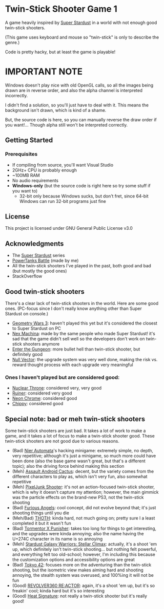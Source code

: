 # Twin-Stick Shooter Game 1

A game heavily inspired by [Super Stardust](https://en.wikipedia.org/wiki/Super_Stardust_HD) in a world with not enough good twin-stick shooters.

(This game uses keyboard and mouse so "twin-stick" is only to describe the genre.)

Code is pretty hacky, but at least the game is playable!

# IMPORTANT NOTE

Windows doesn't play nice with old OpenGL calls, so all the images being drawn are in reverse order, and also the alpha channel is interpreted incorrectly.

I didn't find a solution, so you'll just have to deal with it. This means the background isn't drawn, which is kind of a shame.

But, the source code is here, so you can manually reverse the draw order if you want!... Though alpha still won't be interpreted correctly.

## Getting Started

### Prerequisites

* If compiling from source, you'll want Visual Studio
* 2GHz+ CPU is probably enough
* ~100MB RAM
* No audio requirements
* **Windows-only** (but the source code is right here so try some stuff if you want to)
    * 32-bit only because Windows sucks, but don't fret, since 64-bit Windows can run 32-bit programs just fine

## License

This project is licensed under GNU General Public License v3.0

## Acknowledgments

* The [Super Stardust](https://en.wikipedia.org/wiki/Super_Stardust_HD) series
* [PowerTanks Battle](https://github.com/tanksdude/tanks-game) (made by me)
* All the twin-stick shooters I've played in the past, both good and bad (but mostly the good ones)
* StackOverflow

## Good twin-stick shooters

There's a clear lack of twin-stick shooters in the world. Here are some good ones. (PC-focus since I don't really know anything other than Super Stardust on console.)

* [Geometry Wars 3](https://en.wikipedia.org/wiki/Geometry_Wars_3:_Dimensions): haven't played this yet but it's considered the closest to Super Stardust on PC
* [Nex Machina](https://en.wikipedia.org/wiki/Nex_Machina): made by the same people who made Super Stardust! it's sad that the game didn't sell well so the developers don't work on twin-stick shooters anymore
* [Enter the Gungeon](https://en.wikipedia.org/wiki/Enter_the_Gungeon): more bullet hell than twin-stick shooter, but definitely good
* [Null Vector](https://store.steampowered.com/app/608110/Null_Vector/): the upgrade system was very well done, making the risk vs. reward thought process with each upgrade very meaningful

### Ones I haven't played but are considered good:

* [Nuclear Throne](https://en.wikipedia.org/wiki/Nuclear_Throne): considered very, very good
* [Ruiner](https://en.wikipedia.org/wiki/Ruiner_\(video_game\)): considered very good
* [Neon Chrome](https://en.wikipedia.org/wiki/Neon_Chrome): considered good
* [Chippy](https://store.steampowered.com/app/602700/Chippy/): considered good

## Special note: bad or meh twin-stick shooters

Some twin-stick shooters are just bad. It takes a lot of work to make a game, and it takes a lot of focus to make a twin-stick shooter good. These twin-stick shooters are not good due to various reasons.

* (Bad) [Nier Automata](https://en.wikipedia.org/wiki/Nier:_Automata)'s hacking minigame: extremely simple, no depth, very repetitive; although it's just a minigame, so much more could have been done (also the base game wasn't great, but that's a different topic); also the driving force behind making this section
* (Meh) [Assault Android Cactus](https://en.wikipedia.org/wiki/Assault_Android_Cactus): decent, but the variety comes from the different characters to play as, which isn't very fun, also somewhat repetitive
* (Meh) [PixelJunk Shooter](https://en.wikipedia.org/wiki/PixelJunk_Shooter): it's not an action-focused twin-stick shooter, which is why it doesn't capture my attention; however, the main gimmick was the particle effects on the brand-new PS3, not the twin-stick shooting
* (Bad) [Furious Angels](https://store.steampowered.com/app/551450/Furious_Angels/): cool concept, did not evolve beyond that; it's just shooting things until you die
* (Meh/Bad) [THOTH](https://en.wikipedia.org/wiki/Thoth_\(video_game\)): kinda hard, not much going on; pretty sure I a least completed it but it wasn't fun
* (Bad) [Tormentor X Punisher](https://store.steampowered.com/app/500670/TormentorPunisher/): takes too long for things to get interesting, and the upgrades were kinda annoying; also the name having the U+274C character in its name is so annoying
* (Meh) [Stardust Galaxy Warriors: Stellar Climax](https://en.wikipedia.org/wiki/Dreamloop_Games#Games): actually, it's a shoot 'em up, which definitely isn't twin-stick shooting... but nothing felt powerful, and everything felt too old-school; however, I'm including this because the customization options and accessibility options are great
* (Bad) [Tokyo 42](https://en.wikipedia.org/wiki/Tokyo_42): focuses more on the adventuring than the twin-stick shooting, but the isometric view makes aiming hard and shooting annoying, the stealth system was overused, and 100%ing it will not be fun
* (Good) [REVOLVER360 RE:ACTOR](https://store.steampowered.com/app/313400/REVOLVER360_REACTOR/): again, it's a shoot 'em up, but it's so freakin' cool; kinda hard but it's so interesting
* (Good) [Heat Signature](https://en.wikipedia.org/wiki/Heat_Signature_\(video_game\)): not really a twin-stick shooter but it's really good!
